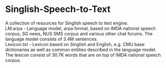 # Singlish-Speech-to-Text<br>
A collection of resources for Singlish speech to text engine.<br>
LM.arpa - Language model, arpa format, based on IMDA national speech corpus, SG news, NUS SMS corpus and various other chat forums. The language model consists of 3.4M sentences.<br>
Lexicon.txt - Lexicon based on Singlish and English, e.g. CMU base dictionaries as well as common entities described in the language model. The lexicon consist of 30.7K words that are on top of IMDA national speech corpus.
